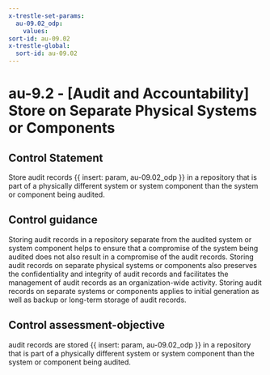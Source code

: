 ```yaml
---
x-trestle-set-params:
  au-09.02_odp:
    values:
sort-id: au-09.02
x-trestle-global:
  sort-id: au-09.02
---
```


# au-9.2 - \[Audit and Accountability\] Store on Separate Physical Systems or Components

## Control Statement

Store audit records {{ insert: param, au-09.02_odp }} in a repository that is part of a physically different system or system component than the system or component being audited.

## Control guidance

Storing audit records in a repository separate from the audited system or system component helps to ensure that a compromise of the system being audited does not also result in a compromise of the audit records. Storing audit records on separate physical systems or components also preserves the confidentiality and integrity of audit records and facilitates the management of audit records as an organization-wide activity. Storing audit records on separate systems or components applies to initial generation as well as backup or long-term storage of audit records.

## Control assessment-objective

audit records are stored {{ insert: param, au-09.02_odp }} in a repository that is part of a physically different system or system component than the system or component being audited.
